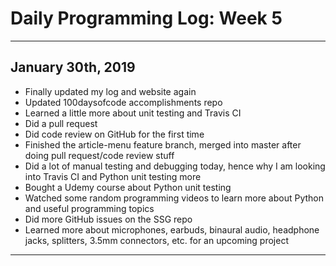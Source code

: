 # Daily Programming Log: Week 5

---

## January 30th, 2019

- Finally updated my log and website again
- Updated 100daysofcode accomplishments repo
- Learned a little more about unit testing and Travis CI
- Did a pull request
- Did code review on GitHub for the first time
- Finished the article-menu feature branch, merged into master after doing pull request/code review stuff
- Did a lot of manual testing and debugging today, hence why I am looking into Travis CI and Python unit testing more
- Bought a Udemy course about Python unit testing
- Watched some random programming videos to learn more about Python and useful programming topics
- Did more GitHub issues on the SSG repo
- Learned more about microphones, earbuds, binaural audio, headphone jacks, splitters, 3.5mm connectors, etc. for an upcoming project

---
